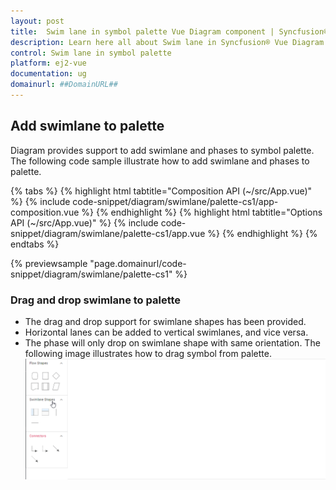 ```yaml
---
layout: post
title:  Swim lane in symbol palette Vue Diagram component | Syncfusion®
description: Learn here all about Swim lane in Syncfusion® Vue Diagram component of Syncfusion Essential® JS 2 and more.
control: Swim lane in symbol palette 
platform: ej2-vue
documentation: ug
domainurl: ##DomainURL##
---
```


## Add swimlane to palette

Diagram provides support to add swimlane and phases to symbol palette. The following code sample illustrate how to add swimlane and phases to palette.

{% tabs %}
{% highlight html tabtitle="Composition API (~/src/App.vue)" %}
{% include code-snippet/diagram/swimlane/palette-cs1/app-composition.vue %}
{% endhighlight %}
{% highlight html tabtitle="Options API (~/src/App.vue)" %}
{% include code-snippet/diagram/swimlane/palette-cs1/app.vue %}
{% endhighlight %}
{% endtabs %}
        
{% previewsample "page.domainurl/code-snippet/diagram/swimlane/palette-cs1" %}

### Drag and drop swimlane to palette

* The drag and drop support for swimlane shapes has been provided.
* Horizontal lanes can be added to vertical swimlanes, and vice versa.
* The phase will only drop on swimlane shape with same orientation. The following image illustrates how to drag symbol from palette.
![Drag Symbol from Palette](../images/swimlane-drag-dropGif.gif)
